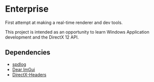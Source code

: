 # Enterprise

First attempt at making a real-time renderer and dev tools.

This project is intended as an opportunity to learn Windows Application development and the DirectX 12 API.

## Dependencies

* [spdlog](https://github.com/gabime/spdlog)
* [Dear ImGui](https://github.com/ocornut/imgui)
* [DirectX-Headers](https://github.com/microsoft/DirectX-Headers)
